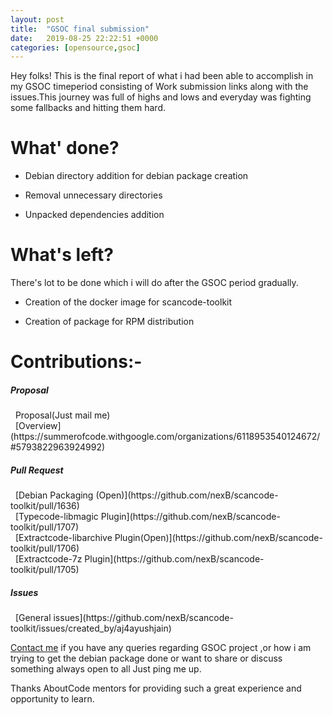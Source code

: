 ```yaml
---
layout: post
title:  "GSOC final submission"
date:   2019-08-25 22:22:51 +0000
categories: [opensource,gsoc]  
---
```


Hey folks! 
This is the final report of what i had been able to accomplish in my  GSOC timeperiod consisting of Work submission links along with the issues.This journey was full of highs and lows and everyday was fighting some fallbacks and hitting them hard.

# What' done?

* Debian directory addition for debian package creation

* Removal unnecessary directories

* Unpacked dependencies addition 


# What's left?

There's lot to be done which i will do after the GSOC period gradually.

* Creation of the docker image for scancode-toolkit

* Creation of package for RPM distribution

# Contributions:-	
	
<h5>Proposal</h5>
&nbsp;&nbsp;Proposal(Just mail me)
<br>&nbsp;&nbsp;[Overview](https://summerofcode.withgoogle.com/organizations/6118953540124672/#5793822963924992)

<h5>Pull Request</h5> 
&nbsp;&nbsp;[Debian Packaging (Open)](https://github.com/nexB/scancode-toolkit/pull/1636)
<br>&nbsp;&nbsp;[Typecode-libmagic Plugin](https://github.com/nexB/scancode-toolkit/pull/1707)
<br>&nbsp;&nbsp;[Extractcode-libarchive Plugin(Open)](https://github.com/nexB/scancode-toolkit/pull/1706)
<br>&nbsp;&nbsp;[Extractcode-7z Plugin](https://github.com/nexB/scancode-toolkit/pull/1705)	

<h5>Issues</h5>
&nbsp;&nbsp;[General issues](https://github.com/nexB/scancode-toolkit/issues/created_by/aj4ayushjain)

	


[Contact me](mailto:aj4ayushjain@gmail.com) if you have any queries regarding GSOC project ,or how i am trying to get the  debian package done  or want to share or discuss something always open to all Just ping me up.

Thanks AboutCode mentors for providing such a great experience and opportunity to  learn.

